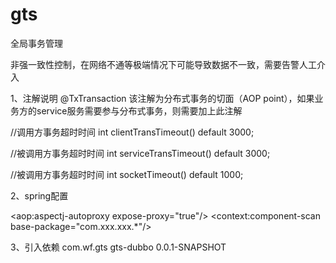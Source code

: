 # gts
全局事务管理





非强一致性控制，在网络不通等极端情况下可能导致数据不一致，需要告警人工介入
 
 
1、注解说明
@TxTransaction  该注解为分布式事务的切面（AOP point），如果业务方的service服务需要参与分布式事务，则需要加上此注解<br>


//调用方事务超时时间
int clientTransTimeout() default 3000;

//被调用方事务超时时间
int serviceTransTimeout() default 3000;

//被调用方事务超时时间
int socketTimeout() default 1000;
 
 
2、spring配置
 

 <aop:aspectj-autoproxy expose-proxy="true"/>
 <context:component-scan base-package="com.xxx.xxx.*"/>
 <bean id="txTransactionBootstrap" class="com.wf.gts.core.bean.bootstrap.TxTransactionBootstrap">
 <property name="txManagerUrl" value="http://192.168.1.66:8761"/>
 <property name="serializer" value="kryo"/>
 <property name="nettySerializer" value="kryo"/>
 <property name="blockingQueueType" value="Linked"/>
 </bean>

 
3、引入依赖
 <dependency>
 <groupId>com.wf.gts</groupId>
 <artifactId>gts-dubbo</artifactId>
 <version>0.0.1-SNAPSHOT</version>
 </dependency>

